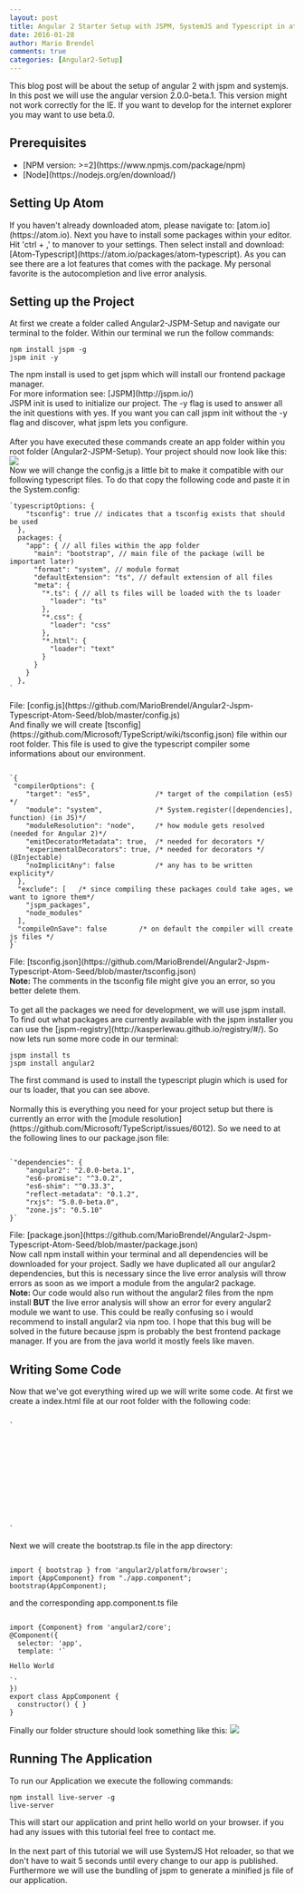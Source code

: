 ```yaml
---
layout: post
title: Angular 2 Starter Setup with JSPM, SystemJS and Typescript in atom (Part 1)
date: 2016-01-28
author: Mario Brendel
comments: true
categories: [Angular2-Setup]
---
```

This blog post will be about the setup of angular 2 with jspm and systemjs. In this post we will use the angular version 2.0.0-beta.1. This version might not work correctly for the IE. If you want to develop for the internet explorer you may want to use beta.0.
<h2>Prerequisites</h2>
<ul>
  <li>[NPM version: >=2](https://www.npmjs.com/package/npm)</li>
  <li>[Node](https://nodejs.org/en/download/)</li>
</ul>
<h2>Setting Up Atom</h2>
If you haven't already downloaded atom, please navigate to: [atom.io](https://atom.io). Next you have to install some packages within your editor. Hit 'ctrl + ,' to manover to your settings. Then select install and download: [Atom-Typescript](https://atom.io/packages/atom-typescript). As you can see there are a lot features that comes with the package. My personal favorite is the autocompletion and live error analysis.
<h2>Setting up the Project</h2>
At first we create a folder called Angular2-JSPM-Setup and navigate our terminal to the folder. Within our terminal we run the follow commands:
<br /><pre><code>npm install jspm -g<br />jspm init -y</pre></code>
The npm install is used to get jspm which will install our frontend package manager.<br /> For more information see: [JSPM](http://jspm.io/)
<br />JSPM init is used to initialize our project. The -y flag is used to answer all the init questions with yes. If you want you can call jspm init without the -y flag and discover, what jspm lets you configure.</pre><br /><br />
After you have executed these commands create an app folder within you root folder (Angular2-JSPM-Setup). Your project should now look like this: <img src="../../../../../public/images/2016-01-28-Setup/Setup_after_JSPMInit.PNG">
<br/>
Now we will change the config.js a little bit to make it compatible with our following typescript files. To do that copy the following code and paste it  in the System.config:
<pre><code>`typescriptOptions: {
    "tsconfig": true // indicates that a tsconfig exists that should be used
  },
  packages: {
    "app": { // all files within the app folder
      "main": "bootstrap", // main file of the package (will be important later)
      "format": "system", // module format
      "defaultExtension": "ts", // default extension of all files
      "meta": {
        "*.ts": { // all ts files will be loaded with the ts loader
          "loader": "ts"
        },
        "*.css": {
          "loader": "css"
        },
        "*.html": {
          "loader": "text"
        }
      }
    }
  },
`
</pre></code>
File: [config.js](https://github.com/MarioBrendel/Angular2-Jspm-Typescript-Atom-Seed/blob/master/config.js)<br/>
And finally we will create [tsconfig](https://github.com/Microsoft/TypeScript/wiki/tsconfig.json) file within our root folder. This file is used to give the typescript compiler some informations about our environment.
<pre><code>
`{
 "compilerOptions": {
    "target": "es5",                /* target of the compilation (es5) */
    "module": "system",             /* System.register([dependencies], function) (in JS)*/
    "moduleResolution": "node",     /* how module gets resolved (needed for Angular 2)*/
    "emitDecoratorMetadata": true,  /* needed for decorators */
    "experimentalDecorators": true, /* needed for decorators */ (@Injectable)
    "noImplicitAny": false          /* any has to be written explicity*/
  },
  "exclude": [   /* since compiling these packages could take ages, we want to ignore them*/
    "jspm_packages",
    "node_modules"
  ],
  "compileOnSave": false        /* on default the compiler will create js files */
}`
</pre></code>
File: [tsconfig.json](https://github.com/MarioBrendel/Angular2-Jspm-Typescript-Atom-Seed/blob/master/tsconfig.json)<br/>
<b>Note: </b>The comments in the tsconfig file might give you an error, so you better delete them.
<br/><br/>To get all the packages we need for development, we will use jspm install. To find out what packages are currently available with the jspm installer you can use the [jspm-registry](http://kasperlewau.github.io/registry/#/). So now lets run some more code in our terminal:
<pre><code>jspm install ts <br/>jspm install angular2</pre></code>
The first command is used to install the typescript plugin which is used for our ts loader, that you can see above.
<br/><br/>
Normally this is everything you need for your project setup but there is currently an error with the [module resolution](https://github.com/Microsoft/TypeScript/issues/6012). So we need to at the following lines to our package.json file:
<pre><code>
`"dependencies": {
    "angular2": "2.0.0-beta.1",
    "es6-promise": "^3.0.2",
    "es6-shim": "^0.33.3",
    "reflect-metadata": "0.1.2",
    "rxjs": "5.0.0-beta.0",
    "zone.js": "0.5.10"
}`
</pre></code>
File: [package.json](https://github.com/MarioBrendel/Angular2-Jspm-Typescript-Atom-Seed/blob/master/package.json)<br/>
Now call npm install within your terminal and all dependencies will be downloaded for your project. Sadly we have duplicated all our angular2 dependencies, but this is necessary since the live error analysis will throw errors as soon as we import a module from the angular2 package.
<br/><b>Note: </b>Our code would also run without the angular2 files from the npm install <b>BUT</b> the live error analysis will show an error for every angular2 module we want to use. This could be really confusing so i would recommend to install angular2 via npm too. I hope that this bug will be solved in the future because jspm is probably the best frontend package manager. If you are from the java world it mostly feels like maven.
<h2>Writing Some Code</h2>
Now that we've got everything wired up we will write some code. At first we create a index.html file at our root folder with the following code:
<pre><code>
`<!doctype html>
<html>
<head>
  <title>My First Angular2 App</title>
  <script src="node_modules/angular2/bundles/angular2-polyfills.min.js"></script>
  <script src="jspm_packages/system.js"></script>
  <script src="config.js"></script>
</head>
<body>
  <!-- this will be our entry component for the application -->
  <app></app>
  <script>
    System.import('app').then(null, console.error.bind(console));
  </script>
</body>
</html>`
</pre></code>
Next we will create the bootstrap.ts file in the app directory:
<pre><code>
import { bootstrap } from 'angular2/platform/browser';
import {AppComponent} from "./app.component";
bootstrap(AppComponent);
</pre></code>
and the corresponding app.component.ts file
<pre><code>
import {Component} from 'angular2/core';
@Component({
  selector: 'app',
  template: '`<p>Hello World</p>`'
})
export class AppComponent {
  constructor() { }
}
</pre></code>
Finally our folder structure should look something like this:
<img src="../../../../../public/images/2016-01-28-Setup/Setup_final(part 1).PNG">
<h2>Running The Application</h2>
To run our Application we execute the following commands:
<pre><code>npm install live-server -g <br/>live-server</pre></code>
This will start our application and print hello world on your browser. if you had any issues with this tutorial feel free to contact me.
<br/></br>In the next part of this tutorial we will use SystemJS Hot reloader, so that we don't have to wait 5 seconds until every change to our app is published. Furthermore we will use the bundling of jspm to generate a minified js file of our application.
